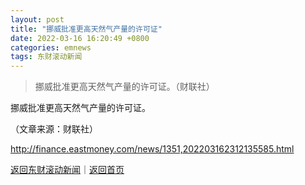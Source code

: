 ```yaml
---
layout: post
title: "挪威批准更高天然气产量的许可证"
date: 2022-03-16 16:20:49 +0800
categories: emnews
tags: 东财滚动新闻
---
```

> 挪威批准更高天然气产量的许可证。（财联社）

<p>挪威批准更高天然气产量的许可证。</p><p class="em_media">（文章来源：财联社）</p>

<http://finance.eastmoney.com/news/1351,202203162312135585.html>

[返回东财滚动新闻](//finews.withounder.com/emnews/)｜[返回首页](//finews.withounder.com/)